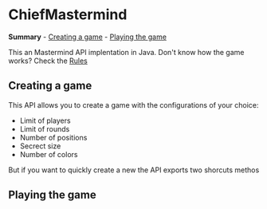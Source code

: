 <h1>ChiefMastermind</h1>
<b>Summary</b>
- <a href="#creatingGame">Creating a game</a>
- <a href="#playingTheGame">Playing the game</a>

This an Mastermind API implentation in Java. Don't know how the game works? Check the <a href="https://en.wikipedia.org/wiki/Mastermind_(board_game)#Gameplay_and_rules">Rules<a/>

<h2 id="creatingGame">Creating a game</h2>

This API allows you to create a game with the configurations of your choice:
- Limit of players
- Limit of rounds 
- Number of positions
- Secrect size
- Number of colors

But if you want to quickly create a new the API exports two shorcuts methos



<h2 id="playingTheGame">Playing the game</h2>
